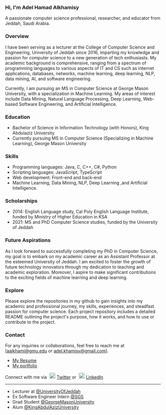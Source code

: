 ### Hi, I'm Adel Hamad Alkhamisy

A passionate computer science professional, researcher, and educator from Jeddah, Saudi Arabia.

### Overview
I have been serving as a lecturer at the College of Computer Science and Engineering, University of Jeddah since 2016, imparting my knowledge and passion for computer science to a new generation of tech enthusiasts. My academic background is comprehensive, ranging from a spectrum of programming languages to various aspects of IT and CS such as internet applications, databases, networks, machine learning, deep learning, NLP, data mining, AI, and software engineering.

Currently, I am pursuing an MS in Computer Science at George Mason University, with a specialization in Machine Learning. My areas of interest include Data Mining, Natural Language Processing, Deep Learning, Web-based Software Engineering, and Artificial Intelligence.

### Education
- Bachelor of Science in Information Technology (with Honors), King Abdulaziz University <br />
- Currently pursuing MS in Computer Science (Specializing in Machine Learning), George Mason University

### Skills
- Programming languages: Java, C, C++, C#, Python
- Scripting languages: JavaScript, TypeScript
- Web development: Front-end and back-end
- Machine Learning, Data Mining, NLP, Deep Learning
,and Artificial Intelligence.

### Scholarships
- 2014: English Language study, Cal Poly English Language Institute, funded by Ministry of Higher Education in KSA
- 2021: MS and PhD Computer Science studies, funded by the University of Jeddah

### Future Aspirations
As I look forward to successfully completing my PhD in Computer Science, my goal is to embark on my academic career as an Assistant Professor at the esteemed University of Jeddah. I am excited to foster the growth of future technology innovators through my dedication to teaching and academic exploration. Moreover, I aspire to make significant contributions to the exciting fields of machine learning and deep learning.

### Explore
Please explore the repositories in my github to gain insights into my academic and professional journey, my skills, experiences, and steadfast passion for computer science. Each project repository includes a detailed README outlining the project's purpose, how it works, and how to use or contribute to the project.

### Contact
For any inquiries or collaborations, feel free to reach me at [aalkhami@gmu.edu or adel.khamisy@gmail.com].

- [My Resume](https://adelkhamisy.wixsite.com/portfolio/resume)
- [My portfolio](https://adelkhamisy.wixsite.com/portfolio)

Connect with me via &nbsp;<img width="20" src="https://www.pinclipart.com/picdir/middle/1-14041_twitter-logo-transparent-background-twitter-logo-clipart.png">&nbsp;<a href="https://twitter.com/_Adel____" target="_blank">Twitter</a> or &nbsp;<img width="20" src="https://avatars3.githubusercontent.com/u/357098?s=200&v=4"> <a href="https://www.linkedin.com/in/adelalkhamisy/" target="_blank">LinkedIn</a>

<hr>

- Lecturer at <a href="https://www.uj.edu.sa/Home.aspx?Lng=EN" target="_blank">@UniversityOfJeddah</a><br>
- Ex Software Engineer Intern <a href="https://www.saudiags.com" target="_blank">@SGS</a><br>
- Grad Student <a href="https://gmu.edu/" target="_blank">@GeorgeMasonUniversity</a><br>
- Alum <a href="https://kau.edu.sa/Home.aspx?lng=en" target="_blank">@KingAbdulAzizUniversity</a><br>
